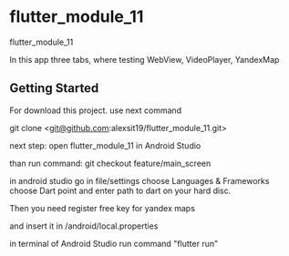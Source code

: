 # flutter_module_11
flutter_module_11

In this app three tabs, where testing WebView, VideoPlayer, YandexMap

## Getting Started

For download this project. use next command

git clone <git@github.com:alexsit19/flutter_module_11.git>

next step: open flutter_module_11 in Android Studio

than run command: git checkout feature/main_screen

in android studio go in file/settings choose Languages & Frameworks
choose Dart point and enter path to dart on your hard disc.

Then you need register free key for yandex maps

and insert it in /android/local.properties

in terminal of Android Studio run command "flutter run"
